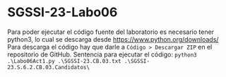 # SGSSI-23-Labo06
Para poder ejecutar el código fuente del laboratorio es necesario tener python3, lo cual se descarga desde https://www.python.org/downloads/ 
Para descarga el código hay que darle a `Código > Descargar ZIP` en el repositorio de GitHub.
Sentencia para ejecutar el código: `python3 .\Labo06Act1.py .\SGSSI-23.CB.03.txt .\SGSSI-23.S.6.2.CB.03.Candidatos\`
